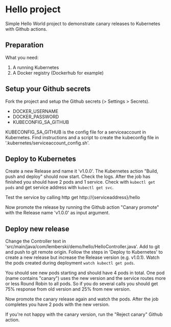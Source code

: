 # Hello project

Simple Hello World project to demonstrate canary releases to Kubernetes with Github actions.

## Preparation

What you need:
1. A running Kubernetes
2. A Docker registry (Dockerhub for example)

## Setup your Github secrets

Fork the project and setup the Github secrets (> Settings > Secrets).

* DOCKER_USERNAME
* DOCKER_PASSWORD
* KUBECONFIG_SA_GITHUB

KUBECONFIG_SA_GITHUB is the config file for a serviceaccount in Kubernetes. Find instructions and a script to create the kubeconfig file in '.kubernetes/serviceaccount_config.sh'.

## Deploy to Kubernetes

Create a new Release and name it 'v1.0.0'. The Kubernetes action "Build, push and deploy" should now start. Check the logs. After the job has finished you should have 2 pods and 1 service. Check with `kubectl get pods` and get service address with `kubectl get svc`.

Test the service by calling http get http://{serviceaddress}/hello

Now promote the release by running the Github action "Canary promote" with the Release name 'v1.0.0' as input argument.

## Deploy new release

Change the Controller text in 'src/main/java/com/lemberski/demo/hello/HelloController.java'. Add to git and push to git remote origin. Follow the steps in 'Deploy to Kubernetes' to create a new release but increase the Release version (e.g. v1.0.1). Watch the pods created during deployment `watch kubectl get pods`.

You should see new pods starting and should have 4 pods in total. One pod (name contains "canary") uses the new version and the service routes more or less Round Robin to all pods. So if you do several calls you should get 75% response from old version and 25% from new version.

Now promote the canary release again and watch the pods. After the job completes you have 2 pods with the new version.

If you're not happy with the canary version, run the "Reject canary" Github action.

